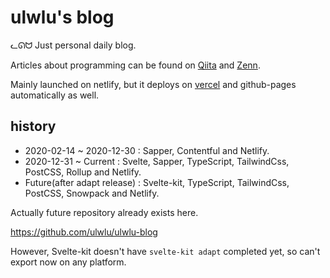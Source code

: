 # ulwlu's blog

ᓚᘏᗢ Just personal daily blog.

Articles about programming can be found on [Qiita](https://qiita.com/ulwlu) and [Zenn](https://zenn.dev/ulwlu).

Mainly launched on netlify, but it deploys on [vercel](https://ulwlu-blog.vercel.app/) and github-pages automatically as well.

## history

- 2020-02-14 ~ 2020-12-30     : Sapper, Contentful and Netlify.
- 2020-12-31 ~ Current        : Svelte, Sapper, TypeScript, TailwindCss, PostCSS, Rollup and Netlify.
- Future(after adapt release) : Svelte-kit, TypeScript, TailwindCss, PostCSS, Snowpack and Netlify.

Actually future repository already exists here.

https://github.com/ulwlu/ulwlu-blog

However, Svelte-kit doesn't have `svelte-kit adapt` completed yet, so can't export now on any platform.
